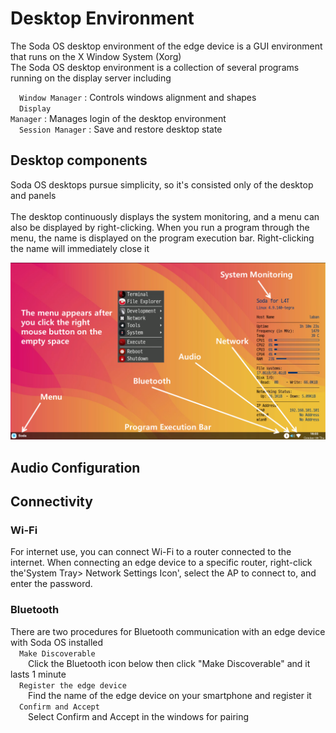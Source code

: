 <h1> Desktop Environment </h1>
The Soda OS desktop environment of the edge device is a GUI environment that runs on the X Window System (Xorg)<br>
The Soda OS desktop environment is a collection of several programs running on the display server including

&emsp;<code class="code_accent">Window Manager</code> : Controls windows alignment and shapes<br>
&emsp;<code class="code_accent">Display Manager</code> : Manages login of the desktop environment<br>
&emsp;<code class="code_accent">Session Manager</code> : Save and restore desktop state<br>

<h2> Desktop components </h2>
Soda OS desktops pursue simplicity, so it's consisted only of the desktop and panels<br><br>
The desktop continuously displays the system monitoring, and a menu can also be displayed by right-clicking.
When you run a program through the menu, the name is displayed on the program execution bar. Right-clicking the name will immediately close it<br>

![image write](./picture/desktop_components.png)


<h2> Audio Configuration </h2>


<h2> Connectivity </h2>

<h3> Wi-Fi </h3>
For internet use, you can connect Wi-Fi to a router connected to the internet. When connecting an edge device to a specific router, right-click the'System Tray> Network Settings Icon', select the AP to connect to, and enter the password.<Br>

<h3> Bluetooth </h3>
There are two procedures for Bluetooth communication with an edge device with Soda OS installed<br>
&emsp;<code class="code_accent">Make Discoverable</code><br>
&emsp;&emsp;Click the Bluetooth icon below then click "Make Discoverable" and it lasts 1 minute<br>
&emsp;<code class="code_accent">Register the edge device</code><br>
&emsp;&emsp;Find the name of the edge device on your smartphone and register it<br>
&emsp;<code class="code_accent">Confirm and Accept</code><br>
&emsp;&emsp;Select Confirm and Accept in the windows for pairing<br>